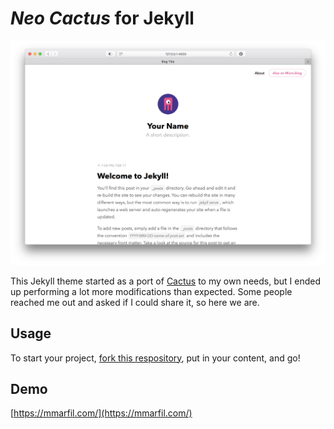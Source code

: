 # _Neo Cactus_ for Jekyll
![screenshot](screenshot/home.png)

This Jekyll theme started as a port of [Cactus](https://github.com/eudicots/Cactus) to my own needs, but I ended up performing a lot more modifications than expected. Some people reached me out and asked if I could share it, so here we are.

## Usage
To start your project, [fork this respository](https://github.com/mmarfil/neocactus/fork), put in your content, and go!

## Demo
[https://mmarfil.com/](https://mmarfil.com/)
